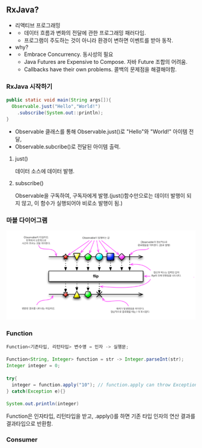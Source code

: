 ## RxJava?

+ 리액티브 프로그래밍
+ + 데이터 흐름과 변화의 전달에 관한 프로그래밍 패러다임.
  + 프로그램이 주도하는 것이 아니라 환경이 변하면 이벤트를 받아 동작.
+ why?
+ + Embrace Concurrency. 동시성의 필요
  + Java Futures are Expensive to Compose. 자바 Future 조합의 어려움.
  + Callbacks have their own problems. 콜백의 문제점을 해결해야함.

### RxJava 시작하기

```java
public static void main(String args[]){
  Observable.just("Hello","World!")
    .subscribe(System.out::println);
}
```

+ Observable 클래스를 통해 Observable.just()로 "Hello"와 "World!" 아이템 전달, 
+ Observable.subcribe()로 전달된 아이템 출력.

1. just() 

   데이터 소스에 데이터 발행.

2. subscribe()

   Observable을 구독하여, 구독자에게 발행.(just()함수만으로는 데이터 발행이 되지 않고, 이 함수가 실행되어야 비로소 발행이 됨.)

### 마블 다이어그램

![marblediagram](.\marblediagram.png)

### Function

```java
Function<기존타입, 리턴타입> 변수명 = 인자 -> 실행문;

Function<String, Integer> function = str -> Integer.parseInt(str);
Integer integer = 0;

try{
  integer = function.apply("10"); // function.apply can throw Exception
} catch(Exception e){}

System.out.println(integer)
```

Function은 인자타입, 리턴타입을 받고, .apply()를 하면 기존 타입 인자의 연산 결과를 결과타입으로 반환함.

### Consumer

```java

```


